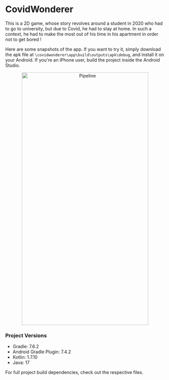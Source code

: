 # CovidWonderer

This is a 2D game, whose story revolves around a student in 2020 who had to go to university, but due to Covid, he had to stay at home.
In such a context, he had to make the most out of his time in his apartment in order not to get bored !

Here are some snapshots of the app. If you want to try it, simply download the apk file at `\covidwonderer\app\build\outputs\apk\debug`, and install it on your Android. If you're an iPhone user, build the project inside the Android Studio.
<p align="center">
  <img src="covid_gif.gif" alt="Pipeline" width="400" height="800">
</p>

### Project Versions

- Gradle: 7.6.2
- Android Gradle Plugin: 7.4.2
- Kotlin: 1.7.10
- Java: 17

For full project build dependencies, check out the respective files.

